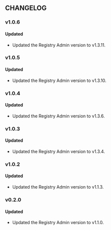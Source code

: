 ## CHANGELOG

### v1.0.6
#### Updated
- Updated the Registry Admin version to v1.3.11.

### v1.0.5
#### Updated
- Updated the Registry Admin version to v1.3.10.

### v1.0.4
#### Updated
- Updated the Registry Admin version to v1.3.6.

### v1.0.3
#### Updated
- Updated the Registry Admin version to v1.3.4.

### v1.0.2
#### Updated
- Updated the Registry Admin version to v1.1.3.

### v0.2.0
#### Updated
- Updated the Registry Admin version to v1.1.0.
